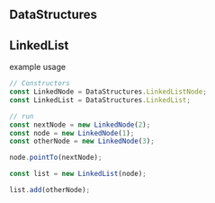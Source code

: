 ## DataStructures

## LinkedList

example usage

```js
// Constructors
const LinkedNode = DataStructures.LinkedListNode;
const LinkedList = DataStructures.LinkedList;

// run
const nextNode = new LinkedNode(2);
const node = new LinkedNode(1);
const otherNode = new LinkedNode(3);

node.pointTo(nextNode);

const list = new LinkedList(node);

list.add(otherNode);
```

